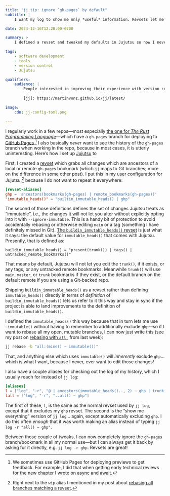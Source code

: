 ```yaml
---
title: "jj tip: ignore `gh-pages` by default"
subtitle: |
    I want my log to show me only *useful* information. Revsets let me do that!

date: 2024-12-16T12:20:00-0700

summary: >
    I defined a revset and tweaked my defaults in Jujutsu so now I never have to think about `gh-pages` unless I actively want to.

tags:
    - software development
    - tools
    - version control
    - Jujutsu

qualifiers:
    audience: |
        People interested in improving their experience with version control, particularly with [Jujutsu (jj)][jj]—assumes basic knowledge of jj revsets and so on; see [the docs][jj] if you’re curious!
        
        [jj]: https://martinvonz.github.io/jj/latest/

image:
    cdn: jj-config-toml.png

---
```


I regularly work in a few repos—most especially [the one for <cite>The Rust Programming Language</cite>][trpl]—which have a `gh-pages` branch for deploying to [GitHub Pages][ghp].[^trpl-ghp] I also basically *never* want to see the history of the `gh-pages` branch when working in the repo, because in most cases, it is utterly uninteresting. Here’s how I set up [Jujutsu][jj] to

[trpl]: https://github.com/rust-lang/book/
[ghp]: https://pages.github.com
[jj]: https://martinvonz.github.io/jj/latest/

First, I created a [revset][revset] which grabs all changes which are ancestors of a local or remote `gh-pages` bookmark (which `jj` maps to Git branches; more on the difference in some other post). I put this in my user configuration for Jujutsu,[^wip] because I do not want to repeat it everywhere:

```toml
[revset-aliases]
ghp = 'ancestors(bookmarks(gh-pages) | remote_bookmarks(gh-pages))'
"immutable_heads()" = "builtin_immutable_heads() | ghp"
```

The second of those definitions defines the set of changes Jujutsu treats as “immutable”, i.e., the changes it will not let you alter without explicitly opting into it with `--ignore-immutable`. This is a handy bit of protection to avoid accidentally rebasing or otherwise editing `main` or a tag (something I have definitely missed in Git). [The `buildin_immutable_heads()` revset][bia] is just what it says: the default value for `immutable_heads()` that comes with Jujutsu. Presently, that is defined as:

```
buildin_immutable_heads() = "present(trunk()) | tags() | untracked_remote_bookmarks()"
```

[revset]: https://martinvonz.github.io/jj/latest/revsets/
[bia]: https://martinvonz.github.io/jj/latest/revsets/#built-in-aliases

That means by default, Jujutsu will not let you edit the `trunk()`, if it exists, or any tags, or any untracked remote bookmarks. Meanwhile `trunk()` will use `main`, `master`, or `trunk` bookmarks if they exist, or the default branch on the default remote if you are using a Git-backed repo.

Shipping `buildin_immutable_heads()` as a revset rather than defining `immutable_heads()` directly in terms of *definition* of `buildin_immutable_heads()` lets us refer to it this way and stay in sync if the project is able to land improvements to the definition of `buildin_immutable_heads()`.

I defined the `immutable_heads()` this way because that in turn lets me use `~immutable()` without having to remember to additionally exclude `ghp`—so if I want to rebase all my open, mutable branches, I can now just write this (see my post on [rebasing with `all:`][rebase-all] from last week):

```sh
jj rebase -b "all:(mine() ~ immutable())"
```

That, and anything else which uses `immutable()` will *inherently* exclude `ghp`… which is what I want, because I never, ever want to edit those changes!

I also have a couple aliases for checking out the log of my history, which I usually reach for instead of `jj log`:

```toml
[aliases]
l = ["log", "-r", "@ | ancestors(immutable_heads().., 2) ~ ghp | trunk()"]
lall = ["log", "-r", "..all() ~ ghp"]
```

The first of these, `l`, is the same as the normal revset used by `jj log`, except that it excludes my `ghp` revset. The second is the “show me everything” version of `jj log`… again, except automatically excluding `ghp`. I do this often *enough* that it was worth making an alias instead of typing `jj log -r "all() ~ ghp"`.

Between those couple of tweaks, I can now completely ignore the `gh-pages` branch/bookmark in all my normal use—but I can always get it back by asking for it directly, e.g. `jj log -r ghp`. Revsets are great!


[^trpl-ghp]: We sometimes use GitHub Pages for deploying previews to get feedback. For example, I did that when getting early technical reviews for the new chapter I wrote on async and await.

[^wip]: Right next to the `wip` alias I mentioned in my post about [rebasing all branches matching a revset][rebase-all].

[rebase-all]: https://v5.chriskrycho.com/notes/jj-tip-rebase-all-branches-matching-a-revset/
